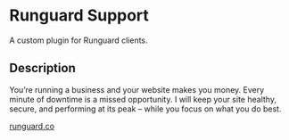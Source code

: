 # Runguard Support
A custom plugin for Runguard clients.

## Description 
You’re running a business and your website makes you money. Every minute of downtime is a missed opportunity. I will keep your site healthy, secure, and performing at its peak – while you focus on what you do best.

<a href="https://runguard.co">runguard.co</a>
